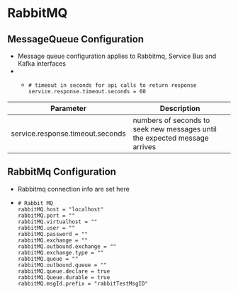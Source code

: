 # RabbitMQ

## MessageQueue Configuration

* Message queue configuration applies to Rabbitmq, Service Bus and Kafka interfaces
*
  * ```
    # timeout in seconds for api calls to return response
    service.response.timeout.seconds = 60
    ```

| Parameter                        | Description                                                                |
| -------------------------------- | -------------------------------------------------------------------------- |
| service.response.timeout.seconds | numbers of seconds to seek new messages until the expected message arrives |

## RabbitMq Configuration

* Rabbitmq connection info are set here
* ```
  # Rabbit MQ
  rabbitMQ.host = "localhost"
  rabbitMQ.port = ""
  rabbitMQ.virtualhost = ""
  rabbitMQ.user = ""
  rabbitMQ.password = ""
  rabbitMQ.exchange = ""
  rabbitMQ.outbound.exchange = ""
  rabbitMQ.exchange.type = ""
  rabbitMQ.queue = ""
  rabbitMQ.outbound.queue = ""
  rabbitMQ.queue.declare = true
  rabbitMQ.Queue.durable = true
  rabbitMQ.msgId.prefix = "rabbitTestMsgID"
  ```

